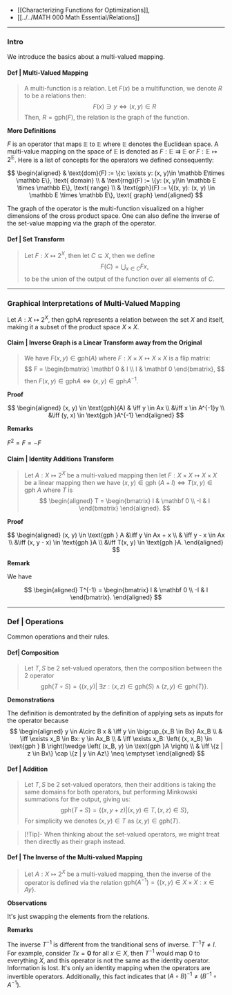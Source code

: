- [[Characterizing Functions for Optimizations]], 
- [[../../MATH 000 Math Essential/Relations]]

---
### **Intro**

We introduce the basics about a multi-valued mapping. 

#### **Def | Multi-Valued Mapping**

> A multi-function is a relation. 
> Let $F(x)$ be a multifunction, we denote $R$ to be a relations then: 
> $$
> F(x) \ni y \iff (x, y)\in R
> $$
> Then, $R = \text{gph}(F)$, the relation is the graph of the function. 

**More Definitions**

$F$ is an operator that maps $\mathbb E$ to $\mathbb E$ where $\mathbb E$ denotes the Euclidean space. 
A multi-value mapping on the space of $\mathbb E$ is denoted as $F: \mathbb E\rightrightarrows\mathbb E$ or $F: \mathbb E \mapsto 2^{\mathbb E}$. 
Here is a list of concepts for the operators we defined consequently: 

$$
\begin{aligned}
    & \text{dom}(F) := \{x: \exists y: (x, y)\in \mathbb E\times \mathbb E\}, \text{ domain}
    \\
    & \text{rng}(F) := \{y: (x, y)\in \mathbb E \times \mathbb E\}, \text{ range}
    \\
    & \text{gph}(F) := \{(x, y): (x, y) \in \mathbb E \times \mathbb E\}, \text{ graph}
\end{aligned}
$$

The graph of the operator is the multi-function visualized on a higher dimensions of the cross product space. 
One can also define the inverse of the set-value mapping via the graph of the operator. 


#### **Def | Set Transform**

> Let $F: X \mapsto 2^X$, then let $C\subseteq X$, then we define 
> $$
>   F(C) = \bigcup_{x\in C} Fx, 
> $$
> to be the union of the output of the function over all elements of $C$. 




---
### **Graphical Interpretations of Multi-Valued Mapping**

Let $A: X \mapsto 2^X$, then $\text{gph}A$ represents a relation between the set $X$ and itself, making it a subset of the product space $X\times X$. 

#### **Claim | Inverse Graph is a Linear Transform away from the Original**
> We have $F(x, y)\in \text{gph}(A)$ where $F: X\times X\mapsto X\times X$ is a flip matrix: 
> $$
> F = 
> \begin{bmatrix}
>     \mathbf 0 & I \\ I & \mathbf 0
> \end{bmatrix}, 
> $$
> then $F(x, y)\in \text{gph}A \iff (x, y)\in \text{gph}A^{-1}$. 

**Proof**

$$
\begin{aligned}
    (x, y) \in \text{gph}(A) 
    & \iff
    y \in Ax
    \\
    &\iff 
    x \in A^{-1}y
    \\
    &\iff (y, x) \in \text{gph }A^{-1}
\end{aligned}
$$

**Remarks**

$F^2 = F = -F$

#### **Claim | Identity Additions Transform**
> Let $A: X\mapsto 2^X$ be a multi-valued mapping then let $F: X\times X \mapsto X\times X$ be a linear mapping then we have $(x, y)\in \text{gph }(A + I)\iff T(x, y)\in \text{gph }A$ where $T$ is 
> $$
> \begin{aligned}
>     T = \begin{bmatrix}
>         I & \mathbf 0 \\ -I & I
>     \end{bmatrix}
> \end{aligned}. 
> $$

**Proof**

$$
\begin{aligned}
    (x, y) \in \text{gph } A 
    &\iff 
    y \in Ax + x
    \\
    & \iff 
    y - x \in Ax
    \\
    &\iff 
    (x, y - x) \in \text{gph }A
    \\
    &\iff 
    T(x, y) \in \text{gph }A. 
\end{aligned}
$$

**Remark**

We have 

$$
\begin{aligned}
    T^{-1} = \begin{bmatrix}
        I & \mathbf 0 
        \\
        -I & I
    \end{bmatrix}. 
\end{aligned}
$$



---
### **Def | Operations**

Common operations and their rules. 

#### **Def| Composition**
> Let $T, S$ be 2 set-valued operators, then the composition between the 2 operator 
> $$
> \text{gph}(T\circ S)= \{(x, y)|\; \exists z : (x, z)\in \text{gph}(S) \wedge (z, y)\in \text{gph}(T)\}. 
> $$

**Demonstrations**

The definition is demontrated by the definition of applying sets as inputs for the operator because 
$$
\begin{aligned}
    y \in A\circ B x 
    & \iff 
    y \in \bigcup_{x_B \in Bx} Ax_B
    \\
    & \iff 
    \exists x_B \in Bx: y \in Ax_B
    \\
    & \iff
    \exists x_B: \left(
        (x, x_B) \in \text{gph } B 
    \right)\wedge
    \left(
        (x_B, y) \in \text{gph }A
    \right)
    \\
    & \iff 
    \{z | z \in Bx\} \cap \{z | y \in Az\} \neq \emptyset
\end{aligned}  
$$






#### **Def | Addition**
> Let $T, S$ be 2 set-valued operators, then their additions is taking the same domains for both operators, but performing Minkowski summations for the output, giving us: 
> $$
> \text{gph}(T + S) = \{(x, y + z)|(x, y)\in T, (x, z)\in S\}, 
> $$
> For simplicity we denotes $(x, y)\in T$ as $(x, y)\in \text{gph}(T)$. 

> [!Tip]-
>  When thinking about the set-valued operators, we might treat then directly as their graph instead. 




#### **Def | The Inverse of the Multi-valued Mapping**
> Let $A:  X \mapsto  2^X$  be a multi-valued mapping, then the inverse of the operator is defined via the relation $\text{gph}(A^{-1}) = \{(x, y)\in X \times X : x \in Ay\}$. 

**Observations**

It's just swapping the elements from the relations. 


**Remarks**

The inverse $T^{-1}$ is different from the tranditional sens of inverse. 
$T^{-1}T \neq I$. 
For example, consider $T x = \mathbf 0$ for all $x \in X$, then $T^{-1}$ would map $0$ to everything $X$, and this operator is not the same as the identity operator. 
Information is lost. 
It's only an identity mapping when the operators are invertible operators. 
Additionally, this fact indicates that $(A\circ B)^{-1}\neq (B^{-1}\circ A^{-1})$. 